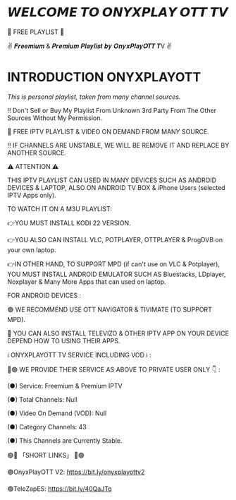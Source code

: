 # 𝙒𝙀𝙇𝘾𝙊𝙈𝙀 𝙏𝙊 𝙊𝙉𝙔𝙓𝙋𝙇𝘼𝙔 𝙊𝙏𝙏 𝙏𝙑 #
💯 FREE PLAYLIST 💯







✌️ 𝑭𝒓𝒆𝒆𝒎𝒊𝒖𝒎 & 𝑷𝒓𝒆𝒎𝒊𝒖𝒎 𝑷𝒍𝒂𝒚𝒍𝒊𝒔𝒕 𝒃𝒚 𝑶𝒏𝒚𝒙𝑷𝒍𝒂𝒚𝑶𝑻𝑻 𝑻V ✌️








# INTRODUCTION ONYXPLAYOTT #







*This is personal playlist, taken from many channel sources.* 





‼️ Don't Sell or Buy My Playlist From Unknown 3rd Party From The Other Sources Without My Permission.








💯 FREE IPTV PLAYLIST & VIDEO ON DEMAND FROM MANY SOURCE.




‼️ IF CHANNELS ARE UNSTABLE, WE WILL BE REMOVE IT AND REPLACE BY ANOTHER SOURCE.





⚠️ ATTENTION ⚠️






THIS IPTV PLAYLIST CAN USED IN MANY DEVICES SUCH AS ANDROID DEVICES & LAPTOP, ALSO ON ANDROID TV BOX & iPhone Users (selected IPTV Apps only).




TO WATCH IT ON A M3U PLAYLIST: 



👉YOU MUST INSTALL KODI 22 VERSION.




👉YOU ALSO CAN INSTALL VLC, POTPLAYER, OTTPLAYER & ProgDVB on your own laptop.





👉IN OTHER HAND, TO SUPPORT MPD (if can't use on VLC & Potplayer), YOU MUST INSTALL ANDROID EMULATOR SUCH AS Bluestacks, LDplayer, Noxplayer & Many More Apps that can used on laptop.








FOR ANDROID DEVICES : 


🟢 WE RECOMMEND USE OTT NAVIGATOR & TIVIMATE (TO SUPPORT MPD).



🔴 YOU CAN ALSO INSTALL TELEVIZO & OTHER IPTV APP ON YOUR DEVICE DEPEND HOW TO USING THEIR APPS.








ℹ️ ONYXPLAYOTT TV SERVICE INCLUDING VOD ℹ️ :


🔴🟢 WE PROVIDE THEIR SERVICE AS ABOVE TO PRIVATE USER ONLY 👇 :




(●) Service: Freemium & Premium IPTV



(●) Total Channels: Null



(●) Video On Demand (VOD): Null



(●) Category Channels: 43


(●) This Channels are Currently Stable.



🟢🔴 「SHORT LINKS」 🔴🟢





🟢OnyxPlayOTT V2: https://bit.ly/onyxplayottv2



🟢TeleZapES: https://bit.ly/40QaJTq
























